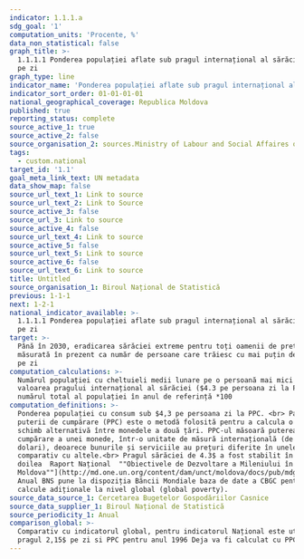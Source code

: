 ```yaml
---
indicator: 1.1.1.a
sdg_goal: '1'
computation_units: 'Procente, %'
data_non_statistical: false
graph_title: >-
  1.1.1.1 Ponderea populației aflate sub pragul internațional al sărăciei 4,3 $
  pe zi
graph_type: line
indicator_name: 'Ponderea populației aflate sub pragul internațional al sărăciei 4,3 $ pe zi'
indicator_sort_order: 01-01-01-01
national_geographical_coverage: Republica Moldova
published: true
reporting_status: complete
source_active_1: true
source_active_2: false
source_organisation_2: sources.Ministry of Labour and Social Affaires of RA
tags:
  - custom.national
target_id: '1.1'
goal_meta_link_text: UN metadata
data_show_map: false
source_url_text_1: Link to source
source_url_text_2: Link to Source
source_active_3: false
source_url_3: Link to source
source_active_4: false
source_url_text_4: Link to source
source_active_5: false
source_url_text_5: Link to source
source_active_6: false
source_url_text_6: Link to source
title: Untitled
source_organisation_1: Biroul Național de Statistică
previous: 1-1-1
next: 1-2-1
national_indicator_available: >-
  1.1.1.1 Ponderea populației aflate sub pragul internațional al sărăciei 4,3 $
  pe zi
target: >-
  Până în 2030, eradicarea sărăciei extreme pentru toți oamenii de pretutindeni,
  măsurată în prezent ca număr de persoane care trăiesc cu mai puțin de 1,25 $
  pe zi
computation_calculations: >-
  Numărul populației cu cheltuieli medii lunare pe o persoană mai mici decât
  valoarea pragului internațional al sărăciei ($4.3 pe persoana zi la PPC), /
  numărul total al populației în anul de referință *100
computation_definitions: >-
  Ponderea populației cu consum sub $4,3 pe persoana zi la PPC. <br> Paritatea
  puterii de cumpărare (PPC) este o metodă folosită pentru a calcula o rată de
  schimb alternativă între monedele a două țări. PPC-ul măsoară puterea de
  cumpărare a unei monede, într-o unitate de măsură internațională (de regulă,
  dolari), deoarece bunurile și serviciile au prețuri diferite în unele țări
  comparativ cu altele.<br> Pragul sărăciei de 4.3$ a fost stabilit în [al
  doilea  Raport Național  ""Obiectivele de Dezvoltare a Mileniului în Republica
  Moldova""](http://md.one.un.org/content/dam/unct/moldova/docs/pub/mdg/second%20mdg%20rom.pdf)<br>
  Anual BNS pune la dispoziția Băncii Mondiale baza de date a CBGC pentru
  calcule adiționale la nivel global (global poverty).
source_data_source_1: Cercetarea Bugetelor Gospodăriilor Casnice
source_data_supplier_1: Biroul Național de Statistică
source_periodicity_1: Anual
comparison_global: >-
  Comparativ cu indicatorul global, pentru indicatorul Național este utilizat
  pragul 2,15$ pe zi si PPC pentru anul 1996 Deja va fi calculat cu PPC2011
---
```

